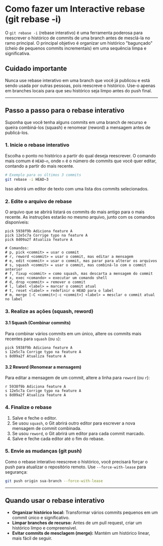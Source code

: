 # Como fazer um Interactive rebase (git rebase -i)

O `git rebase -i` (rebase interativo) é uma ferramenta poderosa para reescrever o histórico de commits de uma branch antes de mesclá-la no ramo principal. O principal objetivo é organizar um histórico "bagunçado" (cheio de pequenos commits incrementais) em uma sequência limpa e significativa.

## Cuidado importante

Nunca use rebase interativo em uma branch que você já publicou e está sendo usada por outras pessoas, pois reescreve o histórico. Use-o apenas em branches locais para que seu histórico seja limpo antes do push final.

---

## Passo a passo para o rebase interativo

Suponha que você tenha alguns commits em uma branch de recurso e queira combiná-los (squash) e renomear (reword) a mensagem antes de publicá-los.

### 1. Inicie o rebase interativo

Escolha o ponto no histórico a partir do qual deseja reescrever. O comando mais comum é `HEAD~n`, onde `n` é o número de commits que você quer editar, contando a partir do mais recente.

```sh
# Exemplo para os últimos 3 commits
git rebase -i HEAD~3
````

Isso abrirá um editor de texto com uma lista dos commits selecionados.

### 2. Edite o arquivo de rebase

O arquivo que se abrirá listará os commits do mais antigo para o mais recente. As instruções estarão no mesmo arquivo, junto com os comandos disponíveis:

```
pick 5938f9b Adiciona feature A
pick 12e5c7a Corrige typo na feature A
pick 8d09a2f Atualiza feature A

# Comandos:
# p, pick <commit> = usar o commit
# r, reword <commit> = usar o commit, mas editar a mensagem
# e, edit <commit> = usar o commit, mas parar para alterar os arquivos
# s, squash <commit> = usar o commit, mas combiná-lo com o commit anterior
# f, fixup <commit> = como squash, mas descarta a mensagem do commit
# x, exec <comando> = executar um comando shell
# d, drop <commit> = remover o commit
# l, label <label> = marcar o commit atual
# t, reset <label> = redefinir o HEAD para o label
# m, merge [-C <commit>|-c <commit>] <label> = mesclar o commit atual no label
```

### 3. Realize as ações (squash, reword)

#### 3.1 Squash (Combinar commits)

Para combinar vários commits em um único, altere os commits mais recentes para `squash` (ou `s`):

```
pick 5938f9b Adiciona feature A
s 12e5c7a Corrige typo na feature A
s 8d09a2f Atualiza feature A
```

#### 3.2 Reword (Renomear a mensagem)

Para editar a mensagem de um commit, altere a linha para `reword` (ou `r`):

```
r 5938f9b Adiciona feature A
s 12e5c7a Corrige typo na feature A
s 8d09a2f Atualiza feature A
```

### 4. Finalize o rebase

1. Salve e feche o editor.
2. Se usou `squash`, o Git abrirá outro editor para escrever a nova mensagem de commit combinada.
3. Se usou `reword`, o Git abrirá um editor para cada commit marcado.
4. Salve e feche cada editor até o fim do rebase.

### 5. Envie as mudanças (git push)

Como o rebase interativo reescreve o histórico, você precisará forçar o push para atualizar o repositório remoto. Use `--force-with-lease` para segurança:

```sh
git push origin sua-branch --force-with-lease
```

---

## Quando usar o rebase interativo

* **Organizar histórico local:** Transformar vários commits pequenos em um commit único e significativo.
* **Limpar branches de recurso:** Antes de um pull request, criar um histórico limpo e compreensível.
* **Evitar commits de mesclagem (merge):** Mantém um histórico linear, mais fácil de seguir.

```
```
